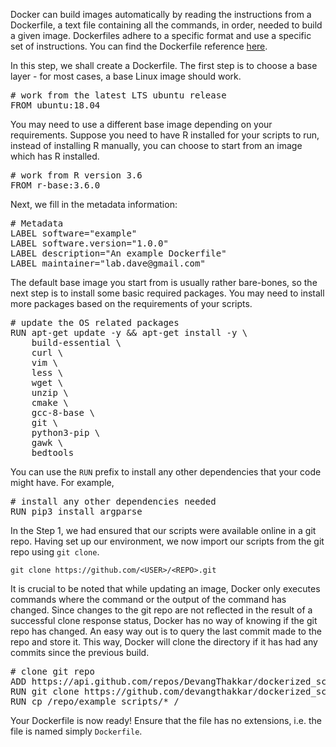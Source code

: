 Docker can build images automatically by reading the instructions from a Dockerfile, a text file containing all the commands, in order, needed to build a given image. Dockerfiles adhere to a specific format and use a specific set of instructions. You can find the Dockerfile reference [here](https://docs.docker.com/engine/reference/builder/).

In this step, we shall create a Dockerfile. The first step is to choose a base layer - for most cases, a base Linux image should work. 

<pre class="file" data-filename="Dockerfile" data-target="replace"># work from the latest LTS ubuntu release
FROM ubuntu:18.04
</pre>

You may need to use a different base image depending on your requirements. Suppose you need to have R installed for your scripts to run, instead of installing R manually, you can choose to start from an image which has R installed.

<pre class="file" data-filename="Dockerfile" data-target="replace"># work from R version 3.6
FROM r-base:3.6.0
</pre>

Next, we fill in the metadata information:
<pre class="file" data-filename="Dockerfile" data-target="append"># Metadata
LABEL software="example"
LABEL software.version="1.0.0"
LABEL description="An example Dockerfile"
LABEL maintainer="lab.dave@gmail.com"
</pre>

The default base image you start from is usually rather bare-bones, so the next step is to install some basic required packages. You may need to install more packages based on the requirements of your scripts.
<pre class="file" data-filename="Dockerfile" data-target="append"># update the OS related packages
RUN apt-get update -y && apt-get install -y \
    build-essential \
    curl \
    vim \
    less \
    wget \
    unzip \
    cmake \
    gcc-8-base \
    git \
    python3-pip \
    gawk \
    bedtools
</pre>

You can use the `RUN` prefix to install any other dependencies that your code might have. For example,
<pre class="file" data-filename="Dockerfile" data-target="append"># install any other dependencies needed
RUN pip3 install argparse
</pre>

In the Step 1, we had ensured that our scripts were available online in a git repo. Having set up our environment, we now import our scripts from the git repo using `git clone`.

`git clone https://github.com/<USER>/<REPO>.git`

It is crucial to be noted that while updating an image, Docker only executes commands where the command or the output of the command has changed. Since changes to the git repo are not reflected in the result of a successful clone response status, Docker has no way of knowing if the git repo has changed. An easy way out is to query the last commit made to the repo and store it. This way, Docker will clone the directory if it has had any commits since the previous build.

<pre class="file" data-filename="Dockerfile" data-target="append"># clone git repo
ADD https://api.github.com/repos/DevangThakkar/dockerized_scripts/git/refs/heads/ version.json
RUN git clone https://github.com/devangthakkar/dockerized_scripts.git /repo
RUN cp /repo/example_scripts/* /
</pre>

Your Dockerfile is now ready! Ensure that the file has no extensions, i.e. the file is named simply `Dockerfile`.